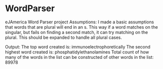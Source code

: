 # WordParser
eJAmerica Word Parser project
Assumptions:
I made a basic assumptions that words that are plural will end in an s.
This way if a word matches on the singular, but fails on finding a second match, it can try matching on the plural.
This should be expanded to handle all plural cases.

Output:
The top word created is: immunoelectrophoretically
The second highest word created is: phosphatidylethanolamines
Total count of how many of the words in the list can be constructed of other words in the list: 89978
